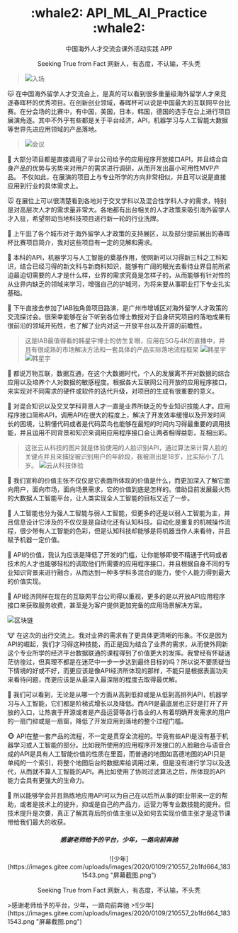 

<div align="center">
  <h1>:whale2: API_ML_AI_Practice :whale2:</h1>
  <p>中国海外人才交流会课外活动实践 APP</p>
  <p>Seeking True from Fact 网新人，有态度，不认输，不头秃</p>
</div>

>![入场](https://images.gitee.com/uploads/images/2020/0109/205241_c7452bd6_1831543.png "屏幕截图.png")

:cat: 在中国海外留学人才交流会上，是真的可以看到很多重量级海外留学人才来竞逐春晖杯的优秀项目。在创新创业领域，春晖杯可以说是中国最大的互联网平台比赛。在分会场的比赛中，有中国，美国，日本，韩国，德国的选手在台上进行项目展演角逐。其中不外乎有些都是关于平台经济，API，机器学习与人工智能大数据等世界先进应用领域的产品落地。

>![会议](https://images.gitee.com/uploads/images/2020/0109/205428_434c9add_1831543.png "屏幕截图.png")

:dog: 大部分项目都是直接调用了平台公司给予的应用程序开放接口API，并且结合自身产品的优势与劣势来对用户的需求进行调研，从而开发出最小可用性MVP产品。
不仅如此，在展演的项目上与专业所学的方向非常相似，并且可以说是直接应用到行业的具体需求上。


:mouse: 在展位上可以很清楚看到各地对于交叉学科以及混合性学科人才的需求，特别是对高层次人才的需求量非常大。各地都有出台相关的人才政策来吸引海外留学人才入驻，希望带动当地科技项目进行新一轮的行业洗牌。

:hamster: 上午逛了各个城市对于海外留学人才政策的支持展区，以及部分提前展出的春晖杯比赛项目简介，我对这些项目有一定的见解和需求。

:rabbit: 本科的API，机器学习与人工智能的奠基作用，使网新可以习得新三科之工科知识，结合已经习得的新文科与新商科知识，能够有广阔的眼光去看待业界目前所紧迫最迫切需要的人才是什么样，业界的需求究竟是怎样子的，从而能够有针对性的从业界内缺乏的领域来学习，增强自己的护城河，为将来要从事职业打下专业扎实基础。

:wolf: 下午直接去参加了IAB独角兽项目路演，是广州市增城区对海外留学人才政策的交流探讨会。很荣幸能够在台下听到各位博士教授对于自身研究项目的落地成果有很前沿的领域开拓性，也了解了业内对这一开放平台以及开源的前瞻性。

>这是IAB最值得看的韩星宇博士的仿生复眼，应用在5G与4K的直播中，并且有很成熟的市场解决方法和一套具体的产品实际落地流程框架
>![韩星宇](https://images.gitee.com/uploads/images/2020/0109/205505_28cefca3_1831543.png "屏幕截图.png")
>![韩星宇](https://images.gitee.com/uploads/images/2020/0109/205746_9e7de13e_1831543.png "屏幕截图.png")

:frog: 都说万物互联，数据互通，在这个大数据时代，个人的发展离不开对数据的综合应用以及培养个人对数据的敏感程度。根据各大互联网公司开放的应用程序接口，来实现对不同需求的硬件或软件的迭代升级，对项目的生成有很重要的意义。

:tiger: 对混合知识以及交叉学科背景人才一直是业界所缺乏的专业知识技能人才。应用程序接口简称API，调用API在很大的程度上，解决了开发效率缓慢以及开发时间长的困境，让稍懂代码或者是代码菜鸟也能够在最短的时间内习得最重要的调用技能，并且运用不同背景和知识来调用应用程序接口会让两者相得益彰，互相出彩。

>这张云从科技的图片就是体验使用的人脸识别API，通过算法来计算人脸的关键点并且来捕捉被识别用户的年龄段，我被测出是18岁，比实际小了几岁。
>![云从科技体验](https://images.gitee.com/uploads/images/2020/0109/205924_7a75621d_1831543.png "屏幕截图.png")



:koala: 我们宣称的价值主张不仅仅是它表面所体现的价值是什么，而更加深入了解它面向用户，面向市场，面向场景需求，它的价值到底是怎样的。借助目前发展最火热的大数据人工智能平台，让人类实现全人工智能的目标又近了一步。


:bear: 人工智能也分为强人工智能与弱人工智能，但更多的还是以弱人工智能为主，并且信息设计它涉及的不仅仅是是自动化还有认知科技。自动化是重复的机械操作流程，很少带有人工智能的色彩，但是认知科技却能够是将机器当作人来看待，并且赋予机器一定价值。

:pig: API的价值，我认为应该是降低了开发的门槛，让你能够即使不精通于代码或者技术的人才也能够轻松的调取他们所需要的应用程序接口，并且根据自身不同的专业知识背景来进行融合，从而达到一种多学科多混合的能力，使个人能力得到最大的价值实现。

:pig_nose: API经济同样在现在的互联网平台公司得以重视，更多的是以开放API应用程序接口来获取服务收费，甚至是为客户提供更加完备的应用场景解决方案。

![区块链](https://images.gitee.com/uploads/images/2020/0109/205833_7f766b8a_1831543.png "屏幕截图.png")

:cow: 在这次的出行交流上。我对业界的需求有了更具体更清晰的形象。不仅是因为API的崛起，我们才习得这种技能，而正是因为结合了业界的需求，从而使外网新这个专业所学的经济平台数据联通的课程得到了价值更大的发挥。我曾经有怀疑迷茫彷徨过，但真理不都是在迷茫中一步一步达到最终目标的吗？所以说不要质疑当下情境的好或不好，而更应该是像API经济所体现的那样，不能只是根据表面功夫来看待问题，而更应该是从最深入最深层的程度去取得最优解。

:boar: 我们可以看到，无论是从哪一个方面从高到低抑或是从低到高排列API，机器学习与人工智能，它们都是阶梯式增长以及降低。而API是最底层也正好是打开了开放的入口，让热衷于开源或者是产品运营等各行各业的人有着明确开发需求的用户的一扇门抑或是一扇窗，降低了开发应用到落地的整个过程门槛。

:monkey_face: API在整一套产品的流程，不一定是贯穿全流程的。毕竟有些API是没有基于机器学习或人工智能的部分。比如我所使用的应用程序开发接口的人脸融合与语音合成的API是具有人工智能价值的性质在里面，而普通的地图如高德地图的API只是单纯的一个索引，将整个地图后台的数据库给调用过来，但是没有进行学习以及迭代，从而就不算人工智能的API。再比如使用了协同过滤算法之后，所体现的API能力会具有更强大的生命力。

:monkey: 所以能够学会并且熟练地应用API可以为自己在以后所从事的职业带来一定的帮助，或者是技术上的提升，抑或是自己的产品力，运营力等专业数技能的提升。但技术提升是次要，真正了解其背后的价值主张以及如何去实现价值主张才是这节课带给我们最大的收获。



<div align="center">
  <h5>感谢老师给予的平台，少年，一路向前奔驰</h5>
  <p>![少年](https://images.gitee.com/uploads/images/2020/0109/210557_2b1fd664_1831543.png "屏幕截图.png")
</p>
  <p>Seeking True from Fact 网新人，有态度，不认输，不头秃</p>
</div>
>感谢老师给予的平台，少年，一路向前奔驰
>![少年](https://images.gitee.com/uploads/images/2020/0109/210557_2b1fd664_1831543.png "屏幕截图.png")
